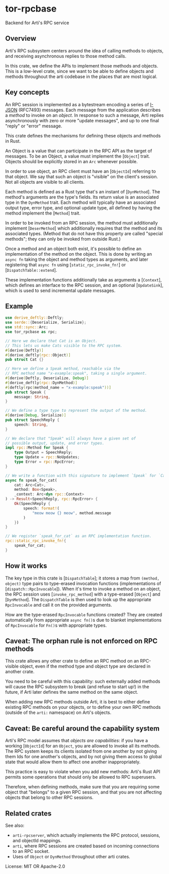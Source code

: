 # tor-rpcbase

Backend for Arti's RPC service

## Overview

Arti's RPC subsystem centers around the idea
of calling methods to objects,
and receiving asynchronous replies to those method calls.

In this crate, we define the APIs
to implement those methods and objects.
This is a low-level crate, since we want to be able to define objects
and methods throughout the arti codebase
in the places that are most logical.

## Key concepts

An RPC session is implemented as a bytestream
encoding a series of [I-JSON] (RFC7493) messages.
Each message from the application
describes a _method_ to invoke on an _object_.
In response to such a message,
Arti replies asynchronously with zero or more "update messages",
and up to one final "reply" or "error" message.

This crate defines the mechanisms
for defining these objects and methods in Rust.

An Object is a value
that can participate in the RPC API
as the target of messages.
To be an Object,
a value must implement the [`Object`] trait.
Objects should be explicitly stored in an `Arc`
whenever possible.

In order to use object,
an RPC client must have an [`ObjectId`] referring to that object.
We say that such an object is "visible" on the client's session.
Not all objects are visible to all clients.

Each method is defined as a Rust type
that's an instant of [`DynMethod`].
The method's arguments are the type's fields.
Its return value is an associated type in the `DynMethod` trait.
Each method will typically have an associated output type,
error type,
and optional update type,
all defined by having the method implement the [`Method`] trait.

In order to be invoked from an RPC session,
the method must additionally implement [`DeserMethod`]
which additionally requires that the method
and its associated types.
(Method that do not have this property
are called "special methods";
they can only be invoked from outside Rust.)

Once a method and an object both exist,
it's possible to define an implementation of the method
on the object.
This is done by writing an `async fn` taking the
object and method types as arguments,
and later registering that `async fn` using
[`static_rpc_invoke_fn!`] or [`DispatchTable::extend`].

These implementation functions additionally take as arguments
a [`Context`], which defines an interface to the RPC session,
and an optional [`UpdateSink`],
which is used to send incremental update messages.

## Example

```rust
use derive_deftly::Deftly;
use serde::{Deserialize, Serialize};
use std::sync::Arc;
use tor_rpcbase as rpc;

// Here we declare that Cat is an Object.
// This lets us make Cats visible to the RPC system.
#[derive(Deftly)]
#[derive_deftly(rpc::Object)]
pub struct Cat {}

// Here we define a Speak method, reachable via the
// RPC method name "x-example:speak", taking a single argument.
#[derive(Deftly, Deserialize, Debug)]
#[derive_deftly(rpc::DynMethod)]
#[deftly(rpc(method_name = "x-example:speak"))]
pub struct Speak {
    message: String,
}

// We define a type type to represent the output of the method.
#[derive(Debug, Serialize)]
pub struct SpeechReply {
    speech: String,
}

// We declare that "Speak" will always have a given set of
// possible output, update, and error types.
impl rpc::Method for Speak {
    type Output = SpeechReply;
    type Update = rpc::NoUpdates;
    type Error = rpc::RpcError;
}

// We write a function with this signature to implement `Speak` for `Cat`.
async fn speak_for_cat(
    cat: Arc<Cat>,
    method: Box<Speak>,
    _context: Arc<dyn rpc::Context>
) -> Result<SpeechReply, rpc::RpcError> {
    Ok(SpeechReply {
        speech: format!(
            "meow meow {} meow", method.message
        )
    })
}

// We register `speak_for_cat` as an RPC implementation function.
rpc::static_rpc_invoke_fn!{
    speak_for_cat;
}
```



## How it works

The key type in this crate is [`DispatchTable`];
it stores a map from `(method, object)` type pairs
to type-erased invocation functions
(implementations of [`dispatch::RpcInvocable`]).
When it's time to invoke a method on an object,
the RPC session uses [`invoke_rpc_method`]
with a type-erased [`Object`] and [`DynMethod`].
The `DispatchTable` is then used to look up
the appropriate `RpcInvocable` and
call it on the provided arguments.

How are the type-erased `RpcInvocable` functions created?
They are created automatically from appropriate `async fn()`s
due to blanket implementations of `RpcInvocable`
for `Fn()`s with appropriate types.

## Caveat: The orphan rule is not enforced on RPC methods

This crate allows any other crate to define an RPC method on an RPC-visible object,
even if the method type and object type are declared in another crate.

You need to be careful with this capability:
such externally added methods will cause the RPC subsystem to break
(and refuse to start up!)
in the future,
if Arti later defines the same method on the same object.

When adding new RPC methods outside Arti,
it is best to either define existing RPC methods on your objects,
or to define your own RPC methods (outside of the `arti:` namespace)
on Arti's objects.

## Caveat: Be careful around the capability system

Arti's RPC model assumes that _objects are capabilities_:
if you have a working [`ObjectId`] for an `Object`,
you are allowed to invoke all its methods.
The RPC system keeps its clients isolated from one another
by not giving them Ids for one another's objects,
and by not giving them access to global state
that would allow them to affect one another inappropriately.

This practice is easy to violate when you add new methods:
Arti's Rust API permits some operations
that should only be allowed to RPC superusers.

Therefore, when defining methods, make sure that you are
requiring some object that "belongs" to a given RPC session,
and that you are not affecting objects that belong to other RPC sessions.


## Related crates

See also:
  * `arti-rpcserver`, which actually implements the RPC protocol,
    sessions, and objectId mappings.
  * `arti`, where RPC sessions are created based on incoming connections to
    an RPC socket.
  * Uses of `Object` or `DynMethod` throughout other arti crates.


[I-JSON]: https://datatracker.ietf.org/doc/html/rfc7493

License: MIT OR Apache-2.0

